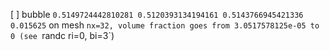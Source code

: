 [ ] bubble `0.5149724442810281 0.5120393134194161 0.5143766945421336 0.015625` on mesh `nx=32,
volume fraction goes from 3.0517578125e-05 to 0 (see `randc ri=0, bi=3`)
